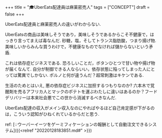 +++
title = "🎓UberEats配達員は麻薬密売人"
tags = ["CONCEPT"]
draft = false
+++

UberEats配達員と麻薬密売人の違いがわからない.

UberEatsの商品は美味しそうであり，美味しそうであるからこそ不健康で，はっきり言ってまえば毒なんだ. 砂糖，塩，そしてトランス脂肪酸，つまり揚げ物.美味しいからみんな買うわけで，不健康なものでなければ儲からないという矛盾.

これは依存症ビジネスである. 恐ろしいことだ，ボタンひとつで甘い物や揚げ物が届くなんて. 自分が制御できる人ならいい，依存状態に陥ってしまった人にとっては驚異でしかない. ポルノと何が違うんだ？超常刺激はキケンである.

生活のためとはいえ, 悪の依存症ビジネスに加担するつもりなのか?
六本木で覚醒剤を売るアフリカ人とマックのポテトを運ぶわたしに違いはあるのか？フードデリバリーは本来社会悪でこの世から消滅するべきなんだ.

UberEats配達の収入がメイン収入なのにやればやるほど自己肯定感が下がるのは，こういう認知がひねくれているからだと思う.

ref: [💡ウーバーイーツをゲーミフィケーションの報酬として自動注文できるシステム]({{<relref "20220128183851.md#" >}})
